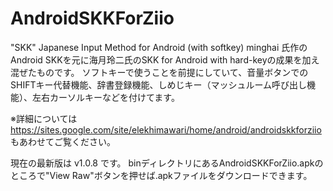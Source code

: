 AndroidSKKForZiio
=================

"SKK" Japanese Input Method for Android (with softkey)
minghai 氏作のAndroid SKKを元に海月玲二氏のSKK for Android with hard-keyの成果を加え混ぜたものです。
ソフトキーで使うことを前提にしていて、音量ボタンでのSHIFTキー代替機能、辞書登録機能、しめじキー（マッシュルーム呼び出し機能）、左右カーソルキーなどを付けてます。

※詳細については https://sites.google.com/site/elekhimawari/home/android/androidskkforziio もあわせてご覧ください。

現在の最新版は v1.0.8 です。
binディレクトリにあるAndroidSKKForZiio.apkのところで"View Raw"ボタンを押せば.apkファイルをダウンロードできます。

